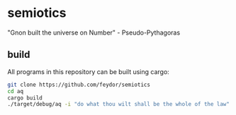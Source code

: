 # semiotics
"Gnon built the universe on Number" - Pseudo-Pythagoras

## build
All programs in this repository can be built using cargo:
```sh
git clone https://github.com/feydor/semiotics
cd aq
cargo build
./target/debug/aq -i "do what thou wilt shall be the whole of the law" 
```

